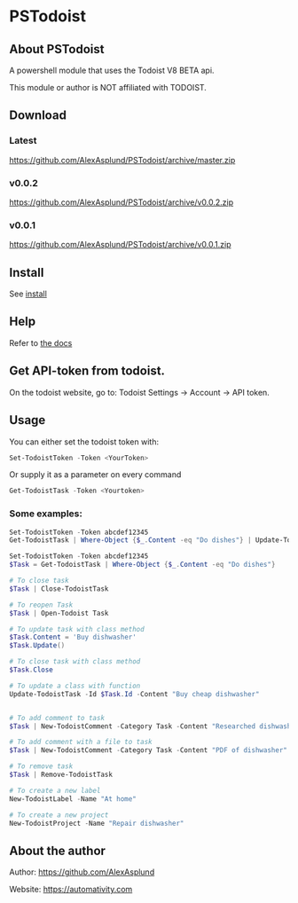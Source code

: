 # PSTodoist
## About PSTodoist
 A powershell module that uses the Todoist V8 BETA api.

 This module or author is NOT affiliated with TODOIST.

## Download

### Latest
https://github.com/AlexAsplund/PSTodoist/archive/master.zip

### v0.0.2
https://github.com/AlexAsplund/PSTodoist/archive/v0.0.2.zip

### v0.0.1
https://github.com/AlexAsplund/PSTodoist/archive/v0.0.1.zip


## Install
See [install](install.md)

## Help
 Refer to [the docs](docs/en-us/PSTodoist.md)

## Get API-token from todoist.
On the todoist website, go to: Todoist Settings -> Account -> API token.

## Usage
You can either set the todoist token with:

```Powershell
Set-TodoistToken -Token <YourToken>
```

Or supply it as a parameter on every command

```Powershell
Get-TodoistTask -Token <Yourtoken>
```

### Some examples:

```Powershell
Set-TodoistToken -Token abcdef12345
Get-TodoistTask | Where-Object {$_.Content -eq "Do dishes"} | Update-TodoistTask -Content "Buy dishwasher"

Set-TodoistToken -Token abcdef12345
$Task = Get-TodoistTask | Where-Object {$_.Content -eq "Do dishes"}

# To close task
$Task | Close-TodoistTask

# To reopen Task
$Task | Open-Todoist Task

# To update task with class method
$Task.Content = 'Buy dishwasher'
$Task.Update()

# To close task with class method
$Task.Close

# To update a class with function
Update-TodoistTask -Id $Task.Id -Content "Buy cheap dishwasher"


# To add comment to task
$Task | New-TodoistComment -Category Task -Content "Researched dishwashers online"

# To add comment with a file to task
$Task | New-TodoistComment -Category Task -Content "PDF of dishwasher" -AddAttachment -AttachmentResourceType "file" -AttachmentFileType "application/pdf" -AttachmentFileUrl "http://contoso.com/files/dishwasher.pdf" -AttachmentFileName "Dishwasher.pdf"

# To remove task
$Task | Remove-TodoistTask

# To create a new label
New-TodoistLabel -Name "At home"

# To create a new project
New-TodoistProject -Name "Repair dishwasher"
```



## About the author
Author: https://github.com/AlexAsplund

Website: https://automativity.com



